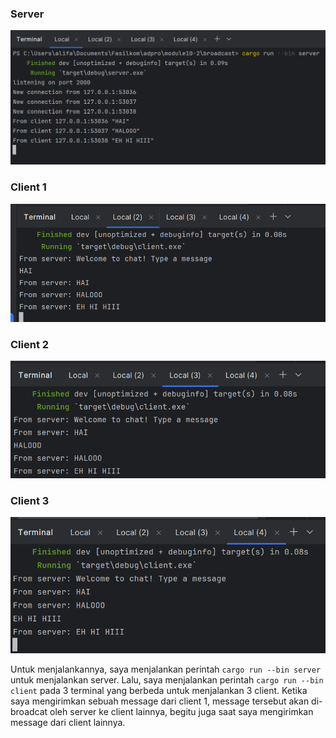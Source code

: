 ### Server
![img.png](img.png)

### Client 1
![img_1.png](img_1.png)

### Client 2
![img_2.png](img_2.png)

### Client 3
![img_3.png](img_3.png)

Untuk menjalankannya, saya menjalankan perintah `cargo run --bin server` untuk menjalankan server. Lalu, saya 
menjalankan perintah `cargo run --bin client` pada 3 terminal yang berbeda untuk menjalankan 3 client. Ketika saya 
mengirimkan sebuah message dari client 1, message tersebut akan di-broadcat oleh server ke client lainnya, begitu juga 
saat saya mengirimkan message dari client lainnya.